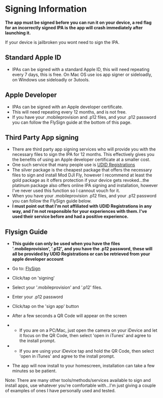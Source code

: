 # Signing Information

**The app must be signed before you can run it on your device, a red flag for an incorrectly signed IPA is the app will crash immediately after launching it.**

If your device is jailbroken you wont need to sign the IPA.

## Standard Apple ID
* IPAs can be signed with a standard Apple ID, this will need repeating every 7 days, this is free. On Mac OS use ios app signer or sideloadly, on Windows use sideloadly or 3utools.


## Apple Developer
* IPAs can be signed with an Apple developer certificate.
* This will need repeating every 12 months, and is not free. 
* If you have your .mobileprovision and .p12 files, and your .p12 password you can follow the FlySign guide at the bottom of this page. 

## Third Party App signing 
* There are third party app signing services who will provide you with the necessary files to sign the IPA for 12 months. This effectively gives you the benefits of using an Apple developer certificate at a smaller cost.
* One such service that many people use is [UDID Registrations](https://www.udidregistrations.com/buy)
* The silver package is the cheapest package that offers the necessary files to sign and install Mod DJI Fly, however I recommend at least the gold package as it offers protection if your device gets revoked...the platinum package also offers online IPA signing and installation, however I've never used this function so I cannout vouch for it.
* When you have your .mobileprovision .p12 files, and your .p12 password you can follow the FlySign guide below. 
* **I must point out that I'm not affiliated with UDID Registrations in any way, and I'm not responsible for your experiences with them. I've used their service before and had a positive experience.**


## Flysign Guide
* **This guide can only be used when you have the files '.mobileprovision', '.p12', and you have the .p12 password, these will all be provided by UDID Registrations or can be retrieved from your apple developer account**

* Go to: [FlySign](https://flysign.ddns.net)
* Click/tap on 'signing'
* Select your '.mobileprovision' and '.p12' files.
* Enter your .p12 password
* Click/tap on the 'sign app' button
* After a few seconds a QR Code will appear on the screen
* * If you are on a PC/Mac, just open the camera on your iDevice and let it focus on the QR Code, then select 'open in iTunes' and agree to the install prompt.
* * If you are using your iDevice tap and hold the QR Code, then select 'open in iTunes' and agree to the install prompt.
* The app will now install to your homescreen, installation can take a few minutes so be patient.

Note: There are many other tools/methods/services available to sign and install apps, use whatever you're comfortable with...I'm just giving a couple of examples of ones I have personally used and tested.



